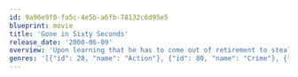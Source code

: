 ```yaml
---
id: 9a96e9f0-fa5c-4e5b-a6fb-78132c6d95e5
blueprint: movie
title: 'Gone in Sixty Seconds'
release_date: '2000-06-09'
overview: 'Upon learning that he has to come out of retirement to steal 50 cars in one night to save his brother Kip''s life, former car thief Randall "Memphis" Raines enlists help from a few "boost happy" pals to accomplish a seemingly impossible feat. From countless car chases to relentless cops, the high-octane excitement builds as Randall swerves around more than a few roadblocks to keep Kip alive.'
genres: '[{"id": 28, "name": "Action"}, {"id": 80, "name": "Crime"}, {"id": 53, "name": "Thriller"}]'
---
```

